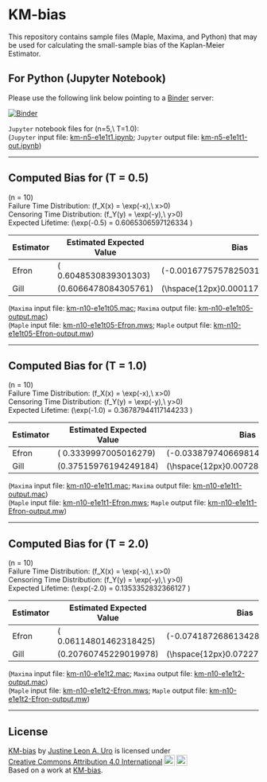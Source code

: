 # KM-bias

This repository contains sample files (Maple, Maxima, and Python) that may be used for calculating the small-sample bias of the Kaplan-Meier Estimator. 

## For Python (Jupyter Notebook)
Please use the following link below pointing to a [Binder](https://mybinder.org) server:  

[![Binder](https://mybinder.org/badge_logo.svg)](https://mybinder.org/v2/gh/justineuro/KM-bias/9e36a2b2b553672faabffa341ff810520907672d?urlpath=lab%2Ftree%2Fkm-n5-e1e1t1.ipynb)
  
`Jupyter` notebook files for \(n=5,\ T=1.0\):  
(`Jupyter` input file: [km-n5-e1e1t1.ipynb](./km-n5-e1e1t1.ipynb); `Jupyter` output file:  [km-n5-e1e1t1-out.ipynb](./km-n5-e1e1t1-out.ipynb))  

---

## Computed Bias for \(T = 0.5\)
\(n = 10\)  
Failure Time Distribution: \(f_X(x) = \exp(-x),\ x>0\)  
Censoring Time Distribution: \(f_Y(y) = \exp(-y),\ y>0\)  
Expected Lifetime: \(\exp(-0.5) = 0.6065306597126334 \) 

Estimator | Estimated Expected Value | Bias
---|---|---
Efron | \( 0.6048530839301303\) | \(-0.00167757578250316\)
Gill | \(0.6066478084305761\) | \(\hspace{12px}0.00011714871794266\)

(`Maxima` input file: [km-n10-e1e1t05.mac](./km-n10-e1e1t05.mac); `Maxima` output file:  [km-n10-e1e1t05-output.mac](./km-n10-e1e1t05-output.mac))  
(`Maple` input file: [km-n10-e1e1t05-Efron.mws](./km-n10-e1e1t05-Efron.mws); `Maple` output file:  [km-n10-e1e1t05-Efron-output.mw](./km-n10-e1e1t05-Efron-out.mw))  

---

## Computed Bias for \(T = 1.0\)
\(n = 10\)  
Failure Time Distribution: \(f_X(x) = \exp(-x),\ x>0\)  
Censoring Time Distribution: \(f_Y(y) = \exp(-y),\ y>0\)  
Expected Lifetime: \(\exp(-1.0) = 0.36787944117144233 \) 

Estimator | Estimated Expected Value | Bias
---|---|---
Efron | \( 0.3339997005016279\) | \(-0.03387974066981442\)
Gill | \(0.37515976194249184\) | \(\hspace{12px}0.007280320771049509\)
  
(`Maxima` input file: [km-n10-e1e1t1.mac](./km-n10-e1e1t1.mac); `Maxima` output file:  [km-n10-e1e1t1-output.mac](./km-n10-e1e1t1-output.mac))  
(`Maple` input file: [km-n10-e1e1t1-Efron.mws](./km-n10-e1e1t1-Efron.mws); `Maple` output file:  [km-n10-e1e1t1-Efron-output.mw](./km-n10-e1e1t1-Efron-out.mw))  

---

## Computed Bias for \(T = 2.0\)
\(n = 10\)  
Failure Time Distribution: \(f_X(x) = \exp(-x),\ x>0\)  
Censoring Time Distribution: \(f_Y(y) = \exp(-y),\ y>0\)  
Expected Lifetime: \(\exp(-2.0) = 0.1353352832366127 \) 

Estimator | Estimated Expected Value | Bias
---|---|---
Efron | \( 0.06114801462318425\) | \(-0.07418726861342845\)
Gill | \(0.20760745229019978\) | \(\hspace{12px}0.07227216905358708\)
  
(`Maxima` input file: [km-n10-e1e1t2.mac](./km-n10-e1e1t2.mac); `Maxima` output file:  [km-n10-e1e1t2-output.mac](./km-n10-e1e1t2-output.mac))  
(`Maple` input file: [km-n10-e1e1t2-Efron.mws](./km-n10-e1e1t2-Efron.mws); `Maple` output file:  [km-n10-e1e1t2-Efron-output.mw](./km-n10-e1e1t2-Efron-out.mw))  

---

## License
<p xmlns:cc="http://creativecommons.org/ns#" xmlns:dct="http://purl.org/dc/terms/">
<a property="dct:title" rel="cc:attributionURL" href="https://github.com/justineuro/KM-bias">KM-bias</a> by <a rel="cc:attributionURL dct:creator" property="cc:attributionName" href="https://justineuro.github.io/">Justine Leon A. Uro</a> is licensed under <a href="https://creativecommons.org/licenses/by/4.0/?ref=chooser-v1" target="_blank" rel="license noopener noreferrer" style="display:inline-block;">Creative Commons Attribution 4.0 International<img src="https://mirrors.creativecommons.org/presskit/icons/cc.svg?ref=chooser-v1" style="height:22px!important;margin-left:3px;vertical-align:text-bottom;"/><img src="https://mirrors.creativecommons.org/presskit/icons/by.svg?ref=chooser-v1" style="height:22px!important;margin-left:3px;vertical-align:text-bottom;"/></a><br/>Based on a work at <a xmlns:dct="http://purl.org/dc/terms/" href="https://github.com/justineuro/KM-bias" rel="dct:source">KM-bias</a>.
</p>